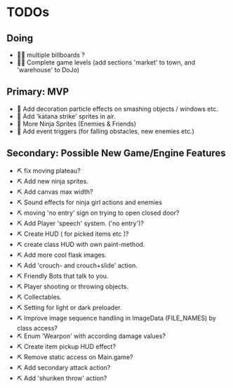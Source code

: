 # TODOs

## Doing
- 🌺🧪 multiple billboards ?
- 🌺🧪 Complete game levels (add sections 'market' to town, and 'warehouse' to DoJo)

## Primary: MVP
- 🧪 Add decoration particle effects on smashing objects / windows etc.
- 🧪️ Add 'katana strike' sprites in air.
- 🧪️ More Ninja Sprites (Enemies & Friends)
- 🧪 Add event triggers (for falling obstacles, new enemies etc.)

## Secondary: Possible New Game/Engine Features
- ⛏️ fix moving plateau?
- ⛏️ Add new ninja sprites.
- ⛏️ Add canvas max width?
- ⛏️ Sound effects for ninja girl actions and enemies
- ⛏️ moving 'no entry' sign on trying to open closed door?
- ⛏️ Add Player 'speech' system. ('no entry')?
- ⛏️ Create HUD ( for picked items etc )?
- ⛏️ create class HUD with own paint-method.
- ⛏️ Add more cool flask images.
- ⛏️ Add 'crouch- and crouch+slide' action.
- ⛏️ Friendly Bots that talk to you.
- ⛏️ Player shooting or throwing objects.
- ⛏️ Collectables.
- ⛏️ Setting for light or dark preloader.
- ⛏️ Improve image sequence handling in ImageData (FILE_NAMES) by class access?
- ⛏️ Enum 'Wearpon' with according damage values?
- ⛏️ Create item pickup HUD effect?
- ⛏️ Remove static access on Main.game?
- ⛏️ Add secondary attack action?
- ⛏️ Add 'shuriken throw' action?
